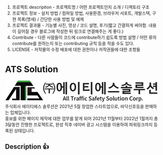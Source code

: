 1. 프로젝트 description - 프로젝트명 / 어떤 프로젝트인지 소개 / 디렉토리 구조
2. 프로젝트 정보 - 설치 방법 / 컴파일 방법, 사용환경, 브라우저 서포트, 개발스텍, 구현 목록(명세) / 간단한 사용 방법 및 예제
3. 프로젝트 결과물 - 기능별 사진, 영상 / 코드 설명, 후기(짧고 간결하게 써야함. 내용이 길어질 경우 블로그에 작성한 뒤 링크로 연결해주는 게 좋다.)
4. Contribute - 다른 사람들이 코드에 contribute하기 쉽도록 방법 설명 / 어떤 류의 contribute를 원하는지 또는 contributing 규칙 등을 적을 수도 있다.
5. LICENSE - 저작물의 수정 배포에 대한 권한이나 저작권들에 대한 조항들



# ATS Solution
<a href="atssolution.co.kr"><img src="/images/로고.JPG" alt="atssolution 로고"></img></a><br/>
주식회사 에이티에스 솔루션은 2021년 5월 창업한 스타트업으로, 바닥신호등을 판매하는 업체입니다.   
홍보를 위한 페이지 제작에 대한 업무를 맡게 되어 2021년 11월부터 2022년 1월까지 총 3달동안 진행한 프로젝트로, 완성 직후 네이버 광고 시스템을 이용하여 파워링크까지 등록된 상태입니다. 


## Description 👍

